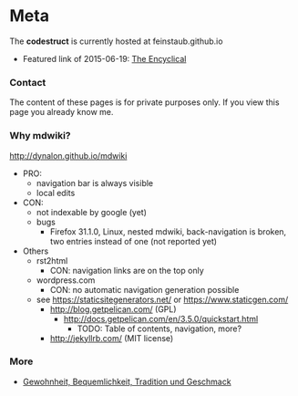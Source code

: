 Meta
====

The **codestruct** is currently hosted at feinstaub.github.io

* Featured link of 2015-06-19: [The Encyclical](https://www.youtube.com/watch?v=76BtP1GInlc)

### Contact

The content of these pages is for private purposes only. If you view this page you already know me.


### Why mdwiki?

http://dynalon.github.io/mdwiki

* PRO:
  * navigation bar is always visible
  * local edits
* CON:
  * not indexable by google (yet)
  * bugs
    * Firefox 31.1.0, Linux, nested mdwiki, back-navigation is broken,
      two entries instead of one (not reported yet)
* Others
  * rst2html
    * CON: navigation links are on the top only
  * wordpress.com
    * CON: no automatic navigation generation possible
  * see https://staticsitegenerators.net/ or https://www.staticgen.com/
    * http://blog.getpelican.com/ (GPL)
        * http://docs.getpelican.com/en/3.5.0/quickstart.html
            * TODO: Table of contents, navigation, more?
    * http://jekyllrb.com/ (MIT license)

### More

* [Gewohnheit, Bequemlichkeit, Tradition und Geschmack](alt-struct/kuh-info.md)
